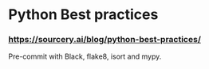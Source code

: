 # Python Best practices
### https://sourcery.ai/blog/python-best-practices/ 

Pre-commit with Black, flake8, isort and mypy.
